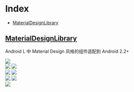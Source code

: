 # Index
* [MaterialDesignLibrary](#materialdesignlibrary)


## [MaterialDesignLibrary](https://github.com/daimajia/AndroidSwipeLayout)
Android L 中 Material Design 风格的组件适配到 Android 2.2+

![](https://github.com/navasmdc/MaterialDesignLibrary/raw/master/images/logo.png)  
![](https://raw.githubusercontent.com/navasmdc/MaterialDesignLibrary/master/images/checkbox.png)
![](https://github.com/navasmdc/MaterialDesignLibrary/raw/master/images/switch.png)  
![](https://github.com/navasmdc/MaterialDesignLibrary/raw/master/images/progress_bar_circular_indeterminate.png)
![](https://github.com/navasmdc/MaterialDesignLibrary/raw/master/images/progress_bar_determinate.png)  
![](https://github.com/navasmdc/MaterialDesignLibrary/raw/master/images/slider.png)
![](https://github.com/navasmdc/MaterialDesignLibrary/raw/master/images/slider_with_number_indicator.png)  
![](https://github.com/navasmdc/MaterialDesignLibrary/raw/master/images/color_selector.png)
